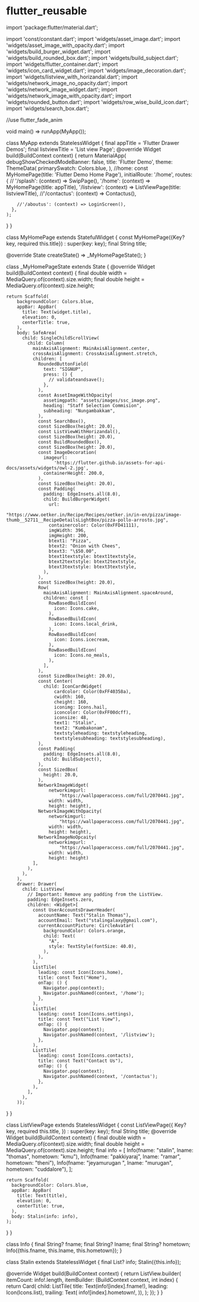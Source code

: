 # flutter_reusable


import 'package:flutter/material.dart';

import 'const/constant.dart';
import 'widgets/asset_image.dart';
import 'widgets/asset_image_with_opacity.dart';
import 'widgets/build_burger_widget.dart';
import 'widgets/build_rounded_box.dart';
import 'widgets/build_subject.dart';
import 'widgets/flutter_container.dart';
import 'widgets/icon_card_widget.dart';
import 'widgets/image_decoration.dart';
import 'widgets/listview_with_horizandal.dart';
import 'widgets/network_image_no_opacity.dart';
import 'widgets/network_image_widget.dart';
import 'widgets/network_image_with_opacity.dart';
import 'widgets/rounded_button.dart';
import 'widgets/row_wise_build_icon.dart';
import 'widgets/search_box.dart';

//use flutter_fade_anim

void main() => runApp(MyApp());

class MyApp extends StatelessWidget {
  final appTitle = 'Flutter Drawer Demos';
  final listviewTitle = 'List view Page';
  @override
  Widget build(BuildContext context) {
    return MaterialApp(
      debugShowCheckedModeBanner: false,
      title: 'Flutter Demo',
      theme: ThemeData(
        primarySwatch: Colors.blue,
      ),
      //home: const MyHomePage(title: 'Flutter Demo Home Page'),
      initialRoute: '/home',
      routes: {
        // '/splash': (context) => SwipPage(),
        '/home': (context) => MyHomePage(title: appTitle),
        '/listview': (context) => ListViewPage(title: listviewTitle),
        //'/contactus': (context) => Contactus(),

        //'/aboutus': (context) => LoginScreen(),
      },
    );
  }
}

class MyHomePage extends StatefulWidget {
  const MyHomePage({Key? key, required this.title}) : super(key: key);
  final String title;

  @override
  State<MyHomePage> createState() => _MyHomePageState();
}

class _MyHomePageState extends State<MyHomePage> {
  @override
  Widget build(BuildContext context) {
    final double width = MediaQuery.of(context).size.width;
    final double height = MediaQuery.of(context).size.height;

    return Scaffold(
        backgroundColor: Colors.blue,
        appBar: AppBar(
          title: Text(widget.title),
          elevation: 0,
          centerTitle: true,
        ),
        body: SafeArea(
          child: SingleChildScrollView(
            child: Column(
              mainAxisAlignment: MainAxisAlignment.center,
              crossAxisAlignment: CrossAxisAlignment.stretch,
              children: [
                RoundedButtonField(
                  text: "SIGNUP",
                  press: () {
                    // validateandsave();
                  },
                ),
                const AssetImageWithOpacity(
                  assetimgpath: "assets/images/ssc_image.png",
                  heading: "Staff Selection Commision",
                  subheading: "Nungambakkam",
                ),
                const SearchBox(),
                const SizedBox(height: 20.0),
                const ListViewWithHorizandal(),
                const SizedBox(height: 20.0),
                const BuildRoundedBox(),
                const SizedBox(height: 20.0),
                const ImageDecoration(
                  imageurl:
                      'https://flutter.github.io/assets-for-api-docs/assets/widgets/owl-2.jpg',
                  containerHeight: 200.0,
                ),
                const SizedBox(height: 20.0),
                const Padding(
                  padding: EdgeInsets.all(8.0),
                  child: BuildBurgerWidget(
                    url:
                        "https://www.oetker.in/Recipe/Recipes/oetker.in/in-en/pizza/image-thumb__52711__RecipeDetailsLightBox/pizza-pollo-arrosto.jpg",
                    containercolor: Color(0xFFD41111),
                    imgWidth: 396,
                    imgHeight: 200,
                    btext1: "Pizza",
                    btext2: "Onion with Chees",
                    btext3: "\$50.00",
                    btext1textstyle: btext1textstyle,
                    btext2textstyle: btext2textstyle,
                    btext3textstyle: btext3textstyle,
                  ),
                ),
                const SizedBox(height: 20.0),
                Row(
                  mainAxisAlignment: MainAxisAlignment.spaceAround,
                  children: const [
                    RowBasedBuildIcon(
                      icon: Icons.cake,
                    ),
                    RowBasedBuildIcon(
                      icon: Icons.local_drink,
                    ),
                    RowBasedBuildIcon(
                      icon: Icons.icecream,
                    ),
                    RowBasedBuildIcon(
                      icon: Icons.no_meals,
                    ),
                  ],
                ),
                const SizedBox(height: 20.0),
                const Center(
                  child: IconCardWidget(
                      cardcolor: Color(0xFF40358a),
                      cwidth: 160,
                      cheight: 160,
                      iconimg: Icons.hail,
                      iconcolor: Color(0xFF00dcff),
                      iconsize: 48,
                      text1: "Stalin",
                      text2: "Kumbakonam",
                      textstyleheading: textstyleheading,
                      textstylesubheading: textstylesubheading),
                ),
                const Padding(
                  padding: EdgeInsets.all(8.0),
                  child: BuildSubject(),
                ),
                const SizedBox(
                  height: 20.0,
                ),
                NetworkImageWidget(
                    networkimgurl:
                        "https://wallpaperaccess.com/full/2070441.jpg",
                    width: width,
                    height: height),
                NetworkImageWithOpacity(
                    networkimgurl:
                        "https://wallpaperaccess.com/full/2070441.jpg",
                    width: width,
                    height: height),
                NetworkImageNoOpcaity(
                    networkimgurl:
                        "https://wallpaperaccess.com/full/2070441.jpg",
                    width: width,
                    height: height)
              ],
            ),
          ),
        ),
        drawer: Drawer(
          child: ListView(
            // Important: Remove any padding from the ListView.
            padding: EdgeInsets.zero,
            children: <Widget>[
              const UserAccountsDrawerHeader(
                accountName: Text("Stalin Thomas"),
                accountEmail: Text("stalingalaxy@gmail.com"),
                currentAccountPicture: CircleAvatar(
                  backgroundColor: Colors.orange,
                  child: Text(
                    "A",
                    style: TextStyle(fontSize: 40.0),
                  ),
                ),
              ),
              ListTile(
                leading: const Icon(Icons.home),
                title: const Text("Home"),
                onTap: () {
                  Navigator.pop(context);
                  Navigator.pushNamed(context, '/home');
                },
              ),
              ListTile(
                leading: const Icon(Icons.settings),
                title: const Text("List View"),
                onTap: () {
                  Navigator.pop(context);
                  Navigator.pushNamed(context, '/listview');
                },
              ),
              ListTile(
                leading: const Icon(Icons.contacts),
                title: const Text("Contact Us"),
                onTap: () {
                  Navigator.pop(context);
                  Navigator.pushNamed(context, '/contactus');
                },
              ),
            ],
          ),
        ));
  }
}

class ListViewPage extends StatelessWidget {
  const ListViewPage({
    Key? key,
    required this.title,
  }) : super(key: key);
  final String title;
  @override
  Widget build(BuildContext context) {
    final double width = MediaQuery.of(context).size.width;
    final double height = MediaQuery.of(context).size.height;
    final info = [
      Info(fname: "stalin", lname: "thomas", hometown: "kmu"),
      Info(fname: "pakkiyaraj", lname: "ramar", hometown: "theni"),
      Info(fname: "jeyamurugan ", lname: "murugan", hometown: "cuddalore"),
    ];

    return Scaffold(
      backgroundColor: Colors.blue,
      appBar: AppBar(
        title: Text(title),
        elevation: 0,
        centerTitle: true,
      ),
      body: Stalin(info: info),
    );
  }
}

class Info {
  final String? fname;
  final String? lname;
  final String? hometown;
  Info({this.fname, this.lname, this.hometown});
}

class Stalin extends StatelessWidget {
  final List<Info>? info;
  Stalin({this.info});

  @override
  Widget build(BuildContext context) {
    return ListView.builder(
        itemCount: info!.length,
        itemBuilder: (BuildContext context, int index) {
          return Card(
            child: ListTile(
                title: Text(info![index].fname!),
                leading: Icon(Icons.list),
                trailing: Text(
                  info![index].hometown!,
                )),
          );
        });
  }
}
